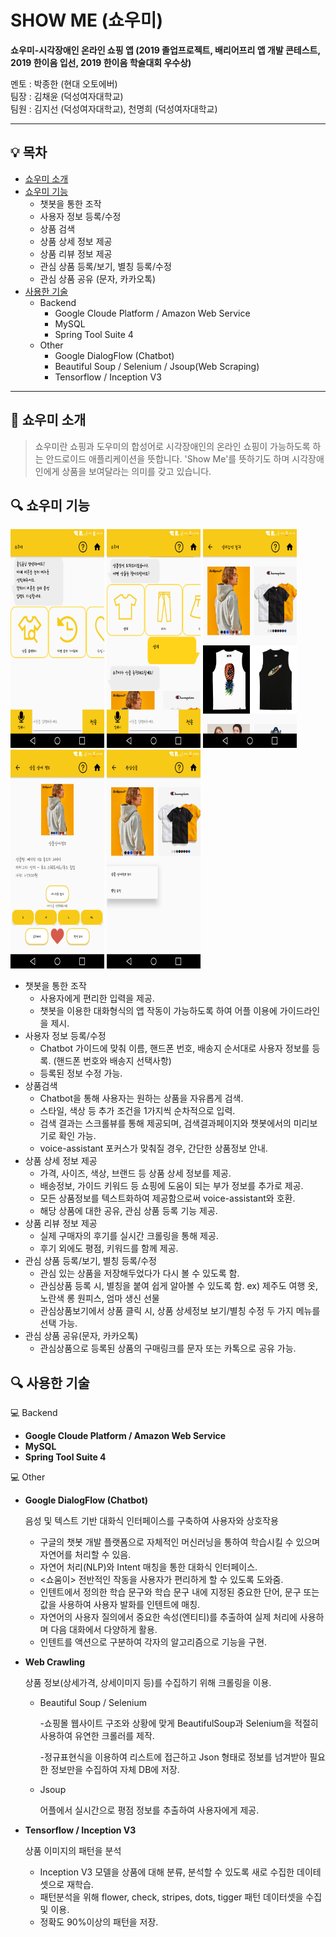 # SHOW ME (쇼우미)

**쇼우미-시각장애인 온라인 쇼핑 앱 (2019 졸업프로젝트, 배리어프리 앱 개발 콘테스트, 2019 한이음 입선, 2019 한이음 학술대회 우수상)**

멘토 : 박종한 (현대 오토에버) <br>
팀장 : 김채윤 (덕성여자대학교) <br>
팀원 : 김지선 (덕성여자대학교), 천명희 (덕성여자대학교) <br>

***

## 💡 목차

- [쇼우미 소개](#쇼우미-소개)
- [쇼우미 기능](#쇼우미-기능)
  - 챗봇을 통한 조작
  - 사용자 정보 등록/수정
  - 상품 검색
  - 상품 상세 정보 제공
  - 상품 리뷰 정보 제공
  - 관심 상품 등록/보기, 별칭 등록/수정
  - 관심 상품 공유 (문자, 카카오톡)
- [사용한 기술](#사용한-기술)
  - Backend
    - Google Cloude Platform / Amazon Web Service
    - MySQL
    - Spring Tool Suite 4
  - Other
    - Google DialogFlow (Chatbot)
    - Beautiful Soup / Selenium / Jsoup(Web Scraping)
    - Tensorflow / Inception V3

***

## 👕 쇼우미 소개

> 쇼우미란 쇼핑과 도우미의 합성어로 시각장애인의 온라인 쇼핑이 가능하도록 하는 안드로이드 애플리케이션을 뜻합니다. 
> 'Show Me'를 뜻하기도 하며 시각장애인에게 상품을 보여달라는 의미를 갖고 있습니다.

## 🔍 쇼우미 기능

<div>
  <img src= 'image/챗봇기본.png' width="150px" height="350px">
  <img src= 'image/상의검색.png' width="150px" height="350px">
  <img src= 'image/검색리스트.png' width="150px" height="350px">
  <img src= 'image/상품상세.png' width="150px" height="350px">
  <img src= 'image/관심상품.png' width="150px" height="350px">
</div>

- 챗봇을 통한 조작
  - 사용자에게 편리한 입력을 제공.
  - 챗봇을 이용한 대화형식의 앱 작동이 가능하도록 하여 어플 이용에 가이드라인을 제시.
- 사용자 정보 등록/수정
  - Chatbot 가이드에 맞춰 이름, 핸드폰 번호, 배송지 순서대로 사용자 정보를 등록. (핸드폰 번호와 배송지 선택사항)
  - 등록된 정보 수정 가능.
- 상품검색
  - Chatbot을 통해 사용자는 원하는 상품을 자유롭게 검색.
  - 스타일, 색상 등 추가 조건을 1가지씩 순차적으로 입력.
  - 검색 결과는 스크롤뷰를 통해 제공되며, 검색결과페이지와 챗봇에서의 미리보기로 확인 가능.
  - voice-assistant 포커스가 맞춰질 경우, 간단한 상품정보 안내.
- 상품 상세 정보 제공
  - 가격, 사이즈, 색상, 브랜드 등 상품 상세 정보를 제공.
  - 배송정보, 가이드 키워드  등 쇼핑에 도움이 되는 부가 정보를 추가로 제공.
  - 모든 상품정보를 텍스트화하여 제공함으로써 voice-assistant와 호환.
  - 해당 상품에 대한 공유, 관심 상품 등록 기능 제공.
- 상품 리뷰 정보 제공
  - 실제 구매자의 후기를 실시간 크롤링을 통해 제공.
  - 후기 외에도 평점, 키워드를 함께 제공.
- 관심 상품 등록/보기, 별칭 등록/수정
  - 관심 있는 상품을 저장해두었다가 다시 볼 수 있도록 함.
  - 관심상품 등록 시, 별칭을 붙여 쉽게 알아볼 수 있도록 함.  ex) 제주도 여행 옷, 노란색 롱 원피스, 엄마 생신 선물
  - 관심상품보기에서 상품 클릭 시, 상품 상세정보 보기/별칭 수정 두 가지 메뉴를 선택 가능.
- 관심 상품 공유(문자, 카카오톡)
  - 관심상품으로 등록된 상품의 구매링크를 문자 또는 카톡으로 공유 가능.

## 🔍 사용한 기술

💻 Backend

+ **Google Cloude Platform / Amazon Web Service**
+ **MySQL**
+ **Spring Tool Suite 4**

💻 Other

+ **Google DialogFlow (Chatbot)**

  음성 및 텍스트 기반 대화식 인터페이스를 구축하여 사용자와 상호작용

  + 구글의 챗봇 개발 플랫폼으로 자체적인 머신러닝을 통하여 학습시킬 수 있으며 자연어를 처리할 수 있음.
  + 자연어 처리(NLP)와 Intent 매칭을 통한 대화식 인터페이스.
  + <쇼움이> 전반적인 작동을 사용자가 편리하게 할 수 있도록 도와줌.
  + 인텐트에서 정의한 학습 문구와 학습 문구 내에 지정된 중요한 단어, 문구 또는 값을 사용하여 사용자 발화를 인텐트에 매칭.
  + 자연어의 사용자 질의에서 중요한 속성(엔티티)를 추출하여 실제 처리에 사용하며 다음 대화에서 다양하게 활용.
  + 인텐트를 액션으로 구분하여 각자의 알고리즘으로 기능을 구현.

+ **Web Crawling**

  상품 정보(상세가격, 상세이미지 등)를 수집하기 위해 크롤링을 이용.

  + Beautiful Soup / Selenium

    -쇼핑몰 웹사이트 구조와 상황에 맞게 BeautifulSoup과 Selenium을 적절히 사용하여 유연한 크롤러를 제작.

    -정규표현식을 이용하여 리스트에 접근하고 Json 형태로 정보를 넘겨받아 필요한 정보만을 수집하여 자체 DB에 저장.

  + Jsoup

    어플에서 실시간으로 평점 정보를 추출하여 사용자에게 제공.

+ **Tensorflow / Inception V3**

  상품 이미지의 패턴을 분석

  + Inception V3 모델을 상품에 대해 분류, 분석할 수 있도록 새로 수집한 데이테 셋으로 재학습.
  + 패턴분석을 위해 flower, check, stripes, dots, tigger 패턴 데이터셋을 수집 및 이용.
  + 정확도 90%이상의 패턴을 저장.
